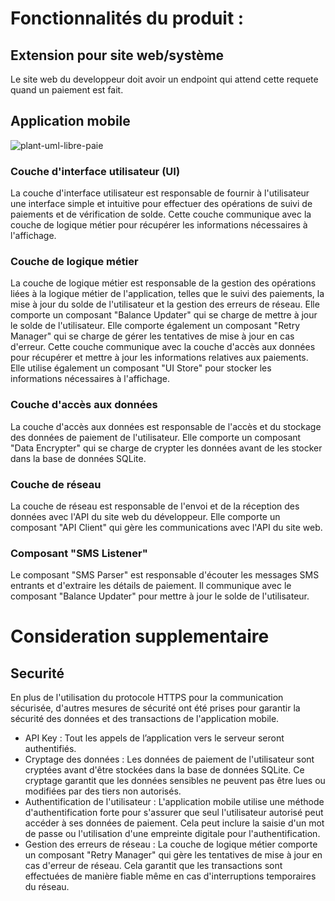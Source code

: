 # Fonctionnalités du produit :

## Extension pour site web/système
Le site web du developpeur doit avoir un endpoint qui attend cette requete quand un paiement est fait.

## Application mobile

![plant-uml-libre-paie](https://user-images.githubusercontent.com/4486484/218331700-e40ab959-0b6f-412d-99e3-bb50187c74b5.png)

### Couche d'interface utilisateur (UI)
La couche d'interface utilisateur est responsable de fournir à l'utilisateur une interface simple et intuitive pour effectuer des opérations de suivi de paiements et de vérification de solde. Cette couche communique avec la couche de logique métier pour récupérer les informations nécessaires à l'affichage.

### Couche de logique métier
La couche de logique métier est responsable de la gestion des opérations liées à la logique métier de l'application, telles que le suivi des paiements, la mise à jour du solde de l'utilisateur et la gestion des erreurs de réseau. 
Elle comporte un composant "Balance Updater" qui se charge de mettre à jour le solde de l'utilisateur. 
Elle comporte également un composant "Retry Manager" qui se charge de gérer les tentatives de mise à jour en cas d'erreur. 
Cette couche communique avec la couche d'accès aux données pour récupérer et mettre à jour les informations relatives aux paiements. 
Elle utilise également un composant "UI Store" pour stocker les informations nécessaires à l'affichage.

### Couche d'accès aux données
La couche d'accès aux données est responsable de l'accès et du stockage des données de paiement de l'utilisateur. Elle comporte un composant "Data Encrypter" qui se charge de crypter les données avant de les stocker dans la base de données SQLite.

### Couche de réseau
La couche de réseau est responsable de l'envoi et de la réception des données avec l'API du site web du développeur. Elle comporte un composant "API Client" qui gère les communications avec l'API du site web.

### Composant "SMS Listener"
Le composant "SMS Parser" est responsable d'écouter les messages SMS entrants et d'extraire les détails de paiement. 
Il communique avec le composant "Balance Updater" pour mettre à jour le solde de l'utilisateur.

# Consideration supplementaire
## Securité
En plus de l'utilisation du protocole HTTPS pour la communication sécurisée, d'autres mesures de sécurité ont été prises pour garantir la sécurité des données et des transactions de l'application mobile.

- API Key : Tout les appels de l’application vers le serveur seront authentifiés.
- Cryptage des données : Les données de paiement de l'utilisateur sont cryptées avant d'être stockées dans la base de données SQLite. Ce cryptage garantit que les données sensibles ne peuvent pas être lues ou modifiées par des tiers non autorisés.
- Authentification de l'utilisateur : L'application mobile utilise une méthode d'authentification forte pour s'assurer que seul l'utilisateur autorisé peut accéder à ses données de paiement. Cela peut inclure la saisie d'un mot de passe ou l'utilisation d'une empreinte digitale pour l'authentification.
- Gestion des erreurs de réseau : La couche de logique métier comporte un composant "Retry Manager" qui gère les tentatives de mise à jour en cas d'erreur de réseau. Cela garantit que les transactions sont effectuées de manière fiable même en cas d'interruptions temporaires du réseau.
